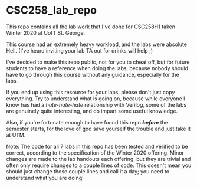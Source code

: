 # CSC258_lab_repo
This repo contains all the lab work that I've done for CSC258H1 taken Winter 2020 at UofT St. George.

This course had an extremely heavy workload, and the labs were absolute Hell.
(I've heard inviting your lab TA out for drinks will help ;)

I've decided to make this repo public, not for you to cheat off, but for future students to have a reference when doing the labs, because nobody should have to go through this course without any guidance, especially for the labs.

If you end up using this resource for your labs, please don't just copy everything. Try to understand what is going on, because while everyone I know has had a *hate-hate-hate* relationship with Verilog, some of the labs are genuinely quite interesting, and do impart some useful knowledge.

Also, if you're fortunate enough to have found this repo ***before*** the semester starts, for the love of god save yourself the trouble and just take it at UTM.

Note:
The code for all 7 labs in this repo has been tested and verified to be correct, according to the specification of the Winter 2020 offering. Minor changes are made to the lab handouts each offering, but they are trivial and often only require changes to a couple lines of code. This doesn't mean you should just change those couple lines and call it a day; you need to understand what you are doing!
